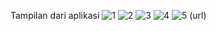 Tampilan dari aplikasi 
![1](https://user-images.githubusercontent.com/27118977/94380072-30ab0500-015e-11eb-92d8-da2d7c7fed55.jpeg)
![2](https://user-images.githubusercontent.com/27118977/94380075-343e8c00-015e-11eb-80e3-4cfc53fcb42c.jpeg)
![3](https://user-images.githubusercontent.com/27118977/94380078-34d72280-015e-11eb-918f-fe3dbe19589d.jpeg)
![4](https://user-images.githubusercontent.com/27118977/94380079-36a0e600-015e-11eb-9cc8-a8894c5c6f37.jpeg)
![5](https://user-images.githubusercontent.com/27118977/94380081-37397c80-015e-11eb-910e-60ea3fa68bf2.jpeg)
(url)
